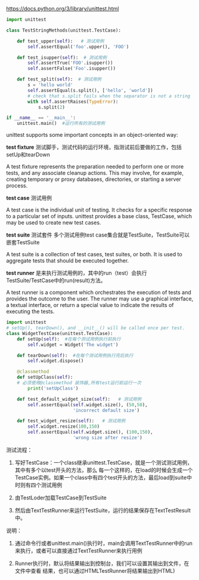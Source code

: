 https://docs.python.org/3/library/unittest.html

```python
import unittest

class TestStringMethods(unittest.TestCase):

    def test_upper(self):   # 测试用例
        self.assertEqual('foo'.upper(), 'FOO')

    def test_isupper(self):  # 测试用例
        self.assertTrue('FOO'.isupper())
        self.assertFalse('Foo'.isupper())

    def test_split(self):  # 测试用例
        s = 'hello world'
        self.assertEqual(s.split(), ['hello', 'world'])
        # check that s.split fails when the separator is not a string
        with self.assertRaises(TypeError):
            s.split(2)

if __name__ == '__main__':
    unittest.main()  #运行所有的测试用例
```

unittest supports some important concepts in an object-oriented way:

**test fixture**  测试脚手，测试代码的运行环境，指测试前后要做的工作，包括setUp和tearDown

   A test fixture represents the preparation needed to perform one or  more tests, and any associate cleanup actions. This may involve, for  example, creating temporary or proxy databases, directories, or starting a server process.

**test case** 测试用例

  A test case is the individual unit of testing. It checks for a specific response to a  particular set of inputs. unittest provides a base class, TestCase,  which may be used to create new test cases.

**test suite** 测试套件 多个测试用例test case集合就是TestSuite，TestSuite可以嵌套TestSuite

   A test suite is a collection of test cases, test suites, or both. It  is used to aggregate tests that should be executed together.

**test runner**  是来执行测试用例的，其中的run（test）会执行TestSuite/TestCase中的run(result)方法。

   A test runner is a component which orchestrates the execution of  tests and provides the outcome to the user. The runner may use a  graphical interface, a textual interface, or return a special value to  indicate the results of executing the tests. 

```python
import unittest
# setUp(), tearDown(), and __init__() will be called once per test.
class WidgetTestCase(unittest.TestCase):
    def setUp(self):  #在每个测试用例执行前执行
        self.widget = Widget('The widget')

    def tearDown(self):  #在每个测试用例执行完后执行
        self.widget.dispose()

    @classmethod
    def setUpClass(self):
    # 必须使用@classmethod 装饰器,所有test运行前运行一次
        print('setUpClass')

    def test_default_widget_size(self):   # 测试用例
        self.assertEqual(self.widget.size(), (50,50),
                         'incorrect default size')

    def test_widget_resize(self):   # 测试用例
        self.widget.resize(100,150)
        self.assertEqual(self.widget.size(), (100,150),
                         'wrong size after resize')
```



测试流程：

1. 写好TestCase：一个class继承unittest.TestCase，就是一个测试测试用例，其中有多个以test开头的方法，那么 每一个这样的，在load的时候会生成一个TestCase实例。如果一个class中有四个test开头的方法，最后load到suite中时则有四个测试用例

2. 由TestLoder加载TestCase到TestSuite

3. 然后由TextTestRunner来运行TestSuite，运行的结果保存在TextTestResult中。

说明：
1. 通过命令行或者unittest.main()执行时，main会调用TextTestRunner中的run来执行，或者可以直接通过TextTestRunner来执行用例

2. Runner执行时，默认将结果输出到控制台，我们可以设置其输出到文件，在文件中查看 结果，也可以通过HTMLTestRunner将结果输出到HTML)